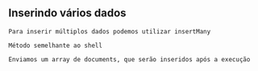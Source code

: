 ## Inserindo vários dados

```
Para inserir múltiplos dados podemos utilizar insertMany
```

```
Método semelhante ao shell
```

```
Enviamos um array de documents, que serão inseridos após a execução
```
